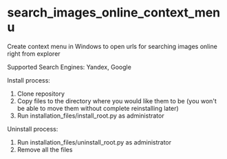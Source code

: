 # search_images_online_context_menu
Create context menu in Windows to open urls for searching images online right from explorer

Supported Search Engines: Yandex, Google

Install process:
1) Clone repository
2) Copy files to the directory where you would like them to be (you won't be able to move them without complete reinstalling later)
3) Run installation_files/install_root.py as administrator

Uninstall process:
1) Run installation_files/uninstall_root.py as administrator
2) Remove all the files
